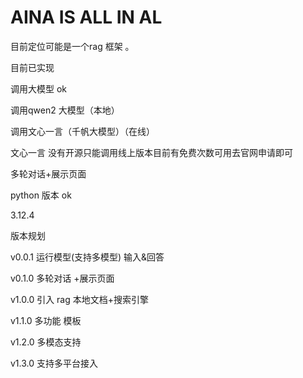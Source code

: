 # AINA IS ALL IN AL

目前定位可能是一个rag 框架 。


目前已实现

调用大模型 ok

调用qwen2 大模型（本地）

调用文心一言（千帆大模型）（在线）

文心一言 没有开源只能调用线上版本目前有免费次数可用去官网申请即可

多轮对话+展示页面

python 版本 ok

3.12.4

版本规划

v0.0.1  运行模型(支持多模型) 输入&回答

v0.1.0   多轮对话 +展示页面

v1.0.0  引入 rag 本地文档+搜索引擎

v1.1.0 多功能 模板

v1.2.0  多模态支持

v1.3.0 支持多平台接入
